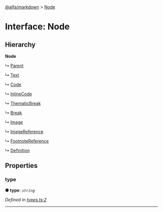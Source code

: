 [@alfa/markdown](../README.md) > [Node](../interfaces/node.md)

# Interface: Node

## Hierarchy

**Node**

↳ [Parent](parent.md)

↳ [Text](text.md)

↳ [Code](code.md)

↳ [InlineCode](inlinecode.md)

↳ [ThematicBreak](thematicbreak.md)

↳ [Break](break.md)

↳ [Image](image.md)

↳ [ImageReference](imagereference.md)

↳ [FootnoteReference](footnotereference.md)

↳ [Definition](definition.md)

## Properties

<a id="type"></a>

### type

**● type**: _`string`_

_Defined in [types.ts:2](https://github.com/Siteimprove/alfa/blob/master/packages/markdown/src/types.ts#L2)_

---
